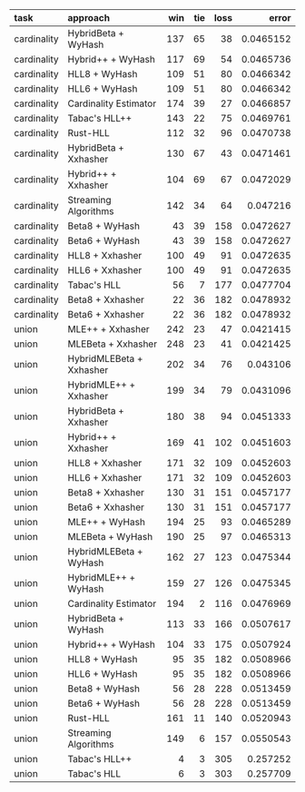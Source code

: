 | task        | approach                 |   win |   tie |   loss |     error |
|:------------|:-------------------------|------:|------:|-------:|----------:|
| cardinality | HybridBeta + WyHash      |   137 |    65 |     38 | 0.0465152 |
| cardinality | Hybrid++ + WyHash        |   117 |    69 |     54 | 0.0465736 |
| cardinality | HLL8 + WyHash            |   109 |    51 |     80 | 0.0466342 |
| cardinality | HLL6 + WyHash            |   109 |    51 |     80 | 0.0466342 |
| cardinality | Cardinality Estimator    |   174 |    39 |     27 | 0.0466857 |
| cardinality | Tabac's HLL++            |   143 |    22 |     75 | 0.0469761 |
| cardinality | Rust-HLL                 |   112 |    32 |     96 | 0.0470738 |
| cardinality | HybridBeta + Xxhasher    |   130 |    67 |     43 | 0.0471461 |
| cardinality | Hybrid++ + Xxhasher      |   104 |    69 |     67 | 0.0472029 |
| cardinality | Streaming Algorithms     |   142 |    34 |     64 | 0.047216  |
| cardinality | Beta8 + WyHash           |    43 |    39 |    158 | 0.0472627 |
| cardinality | Beta6 + WyHash           |    43 |    39 |    158 | 0.0472627 |
| cardinality | HLL8 + Xxhasher          |   100 |    49 |     91 | 0.0472635 |
| cardinality | HLL6 + Xxhasher          |   100 |    49 |     91 | 0.0472635 |
| cardinality | Tabac's HLL              |    56 |     7 |    177 | 0.0477704 |
| cardinality | Beta8 + Xxhasher         |    22 |    36 |    182 | 0.0478932 |
| cardinality | Beta6 + Xxhasher         |    22 |    36 |    182 | 0.0478932 |
| union       | MLE++ + Xxhasher         |   242 |    23 |     47 | 0.0421415 |
| union       | MLEBeta + Xxhasher       |   248 |    23 |     41 | 0.0421425 |
| union       | HybridMLEBeta + Xxhasher |   202 |    34 |     76 | 0.043106  |
| union       | HybridMLE++ + Xxhasher   |   199 |    34 |     79 | 0.0431096 |
| union       | HybridBeta + Xxhasher    |   180 |    38 |     94 | 0.0451333 |
| union       | Hybrid++ + Xxhasher      |   169 |    41 |    102 | 0.0451603 |
| union       | HLL8 + Xxhasher          |   171 |    32 |    109 | 0.0452603 |
| union       | HLL6 + Xxhasher          |   171 |    32 |    109 | 0.0452603 |
| union       | Beta8 + Xxhasher         |   130 |    31 |    151 | 0.0457177 |
| union       | Beta6 + Xxhasher         |   130 |    31 |    151 | 0.0457177 |
| union       | MLE++ + WyHash           |   194 |    25 |     93 | 0.0465289 |
| union       | MLEBeta + WyHash         |   190 |    25 |     97 | 0.0465313 |
| union       | HybridMLEBeta + WyHash   |   162 |    27 |    123 | 0.0475344 |
| union       | HybridMLE++ + WyHash     |   159 |    27 |    126 | 0.0475345 |
| union       | Cardinality Estimator    |   194 |     2 |    116 | 0.0476969 |
| union       | HybridBeta + WyHash      |   113 |    33 |    166 | 0.0507617 |
| union       | Hybrid++ + WyHash        |   104 |    33 |    175 | 0.0507924 |
| union       | HLL8 + WyHash            |    95 |    35 |    182 | 0.0508966 |
| union       | HLL6 + WyHash            |    95 |    35 |    182 | 0.0508966 |
| union       | Beta8 + WyHash           |    56 |    28 |    228 | 0.0513459 |
| union       | Beta6 + WyHash           |    56 |    28 |    228 | 0.0513459 |
| union       | Rust-HLL                 |   161 |    11 |    140 | 0.0520943 |
| union       | Streaming Algorithms     |   149 |     6 |    157 | 0.0550543 |
| union       | Tabac's HLL++            |     4 |     3 |    305 | 0.257252  |
| union       | Tabac's HLL              |     6 |     3 |    303 | 0.257709  |